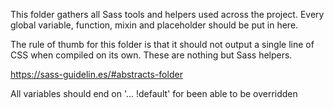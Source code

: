 This folder gathers all Sass tools and helpers used across the project.
Every global variable, function, mixin and placeholder should be put in here.

The rule of thumb for this folder is that it should not output a single line of
CSS when compiled on its own. These are nothing but Sass helpers.

https://sass-guidelin.es/#abstracts-folder

All variables should end on '... !default' for been able to be overridden
